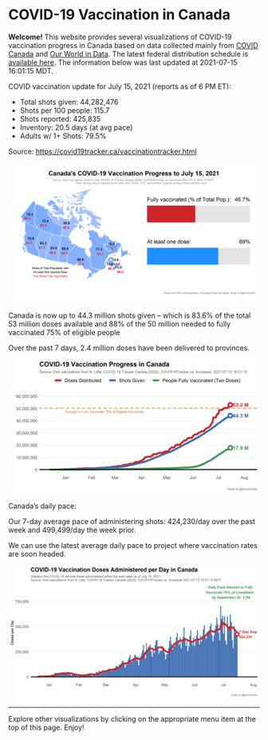 COVID-19 Vaccination in Canada
==============================

**Welcome!** This website provides several visualizations of COVID-19
vaccination progress in Canada based on data collected mainly from
[COVID Canada](https://covid19tracker.ca/vaccinationtracker.html) and
[Our World in Data](https://ourworldindata.org/covid-vaccinations). The
latest federal distribution schedule is [available
here](https://www.canada.ca/en/public-health/services/diseases/2019-novel-coronavirus-infection/prevention-risks/covid-19-vaccine-treatment/vaccine-rollout.html).
The information below was last updated at 2021-07-15 16:01:15 MDT.

COVID vaccination update for July 15, 2021 (reports as of 6 PM ET):

-   Total shots given: 44,282,476
-   Shots per 100 people: 115.7
-   Shots reported: 425,835
-   Inventory: 20.5 days (at avg pace)
-   Adults w/ 1+ Shots: 79.5%

Source:
<a href="https://covid19tracker.ca/vaccinationtracker.html" class="uri">https://covid19tracker.ca/vaccinationtracker.html</a>

![](Plots/plot_main.png)

Canada is now up to 44.3 million shots given – which is 83.6% of the
total 53 million doses available and 88% of the 50 million needed to
fully vaccinated 75% of eligible people

Over the past 7 days, 2.4 million doses have been delivered to
provinces.

![](Plots/plot_total.png)

Canada’s daily pace:

Our 7-day average pace of administering shots: 424,230/day over the past
week and 499,499/day the week prior.

We can use the latest average daily pace to project where vaccination
rates are soon headed.

![](Plots/pace_national.png)

------------------------------------------------------------------------

Explore other visualizations by clicking on the appropriate menu item at
the top of this page. Enjoy!
